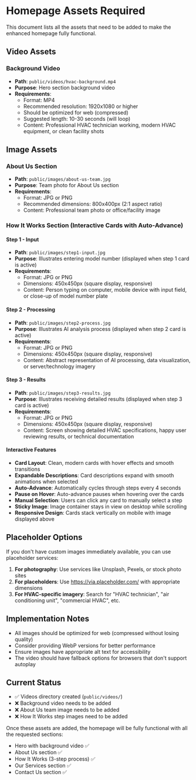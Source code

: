 # Homepage Assets Required

This document lists all the assets that need to be added to make the enhanced homepage fully functional.

## Video Assets

### Background Video
- **Path**: `public/videos/hvac-background.mp4`
- **Purpose**: Hero section background video
- **Requirements**: 
  - Format: MP4
  - Recommended resolution: 1920x1080 or higher
  - Should be optimized for web (compressed)
  - Suggested length: 10-30 seconds (will loop)
  - Content: Professional HVAC technician working, modern HVAC equipment, or clean facility shots

## Image Assets

### About Us Section
- **Path**: `public/images/about-us-team.jpg`
- **Purpose**: Team photo for About Us section
- **Requirements**:
  - Format: JPG or PNG
  - Recommended dimensions: 800x400px (2:1 aspect ratio)
  - Content: Professional team photo or office/facility image

### How It Works Section (Interactive Cards with Auto-Advance)

#### Step 1 - Input
- **Path**: `public/images/step1-input.jpg`
- **Purpose**: Illustrates entering model number (displayed when step 1 card is active)
- **Requirements**:
  - Format: JPG or PNG
  - Dimensions: 450x450px (square display, responsive)
  - Content: Person typing on computer, mobile device with input field, or close-up of model number plate

#### Step 2 - Processing
- **Path**: `public/images/step2-process.jpg`
- **Purpose**: Illustrates AI analysis process (displayed when step 2 card is active)
- **Requirements**:
  - Format: JPG or PNG
  - Dimensions: 450x450px (square display, responsive)
  - Content: Abstract representation of AI processing, data visualization, or server/technology imagery

#### Step 3 - Results
- **Path**: `public/images/step3-results.jpg`
- **Purpose**: Illustrates receiving detailed results (displayed when step 3 card is active)
- **Requirements**:
  - Format: JPG or PNG
  - Dimensions: 450x450px (square display, responsive)
  - Content: Screen showing detailed HVAC specifications, happy user reviewing results, or technical documentation

#### Interactive Features
- **Card Layout**: Clean, modern cards with hover effects and smooth transitions
- **Expandable Descriptions**: Card descriptions expand with smooth animations when selected
- **Auto-Advance**: Automatically cycles through steps every 4 seconds
- **Pause on Hover**: Auto-advance pauses when hovering over the cards
- **Manual Selection**: Users can click any card to manually select a step
- **Sticky Image**: Image container stays in view on desktop while scrolling
- **Responsive Design**: Cards stack vertically on mobile with image displayed above

## Placeholder Options

If you don't have custom images immediately available, you can use placeholder services:

1. **For photography**: Use services like Unsplash, Pexels, or stock photo sites
2. **For placeholders**: Use https://via.placeholder.com/ with appropriate dimensions
3. **For HVAC-specific imagery**: Search for "HVAC technician", "air conditioning unit", "commercial HVAC", etc.

## Implementation Notes

- All images should be optimized for web (compressed without losing quality)
- Consider providing WebP versions for better performance
- Ensure images have appropriate alt text for accessibility
- The video should have fallback options for browsers that don't support autoplay

## Current Status

- ✅ Videos directory created (`public/videos/`)
- ❌ Background video needs to be added
- ❌ About Us team image needs to be added
- ❌ How It Works step images need to be added

Once these assets are added, the homepage will be fully functional with all the requested sections:
- Hero with background video ✅
- About Us section ✅
- How It Works (3-step process) ✅
- Our Services section ✅
- Contact Us section ✅ 